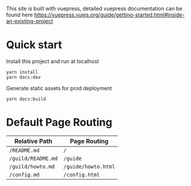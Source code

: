 This site is built with vuepress, detailed vuepress documentation can be found here
https://vuepress.vuejs.org/guide/getting-started.html#inside-an-existing-project

# Quick start

Install this project and run at localhost
```
yarn install
yarn docs:dev
````

Generate static assets for prod deployment
```
yarn docs:build
```

# Default Page Routing

| Relative Path | Page Routing |
|---|---|
| `/README.md` | `/` |
| `/guild/README.md` | `/guide` |
| `/guild/howto.md` | `/guide/howto.html` |
| `/config.md` | `/config.html` |
